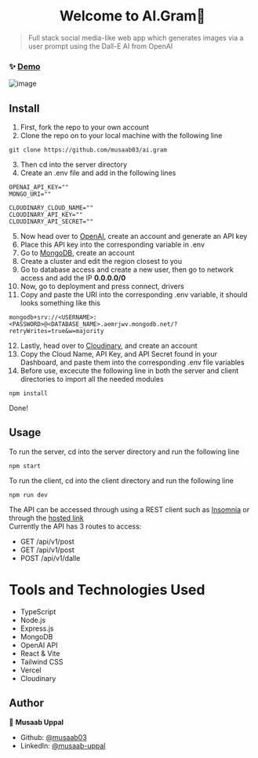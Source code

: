 <h1 align="center">Welcome to AI.Gram👋</h1>

> Full stack social media-like web app which generates images via a user prompt using the Dall-E AI from OpenAI

### ✨ [Demo](https://aigram.vercel.app/)

![image](https://github.com/musaab03/ai.gram/assets/103457332/ef96488d-7ef9-4c43-9991-4b99d442e2be)

## Install

1. First, fork the repo to your own account
2. Clone the repo on to your local machine with the following line </br>
```
git clone https://github.com/musaab03/ai.gram
```
3. Then cd into the server directory
4. Create an .env file and add in the following lines </br>
```
OPENAI_API_KEY=""
MONGO_URI=""

CLOUDINARY_CLOUD_NAME=""
CLOUDINARY_API_KEY=""
CLOUDINARY_API_SECRET=""
```
5. Now head over to [OpenAI](https://platform.openai.com/account/api-keys), create an account and generate an API key
6. Place this API key into the corresponding variable in .env
7. Go to [MongoDB](https://cloud.mongodb.com/), create an account
8. Create a cluster and edit the region closest to you
9. Go to database access and create a new user, then go to network access and add the IP <b>0.0.0.0/0</b>
10. Now, go to deployment and press connect, drivers
11. Copy and paste the URI into the corresponding .env variable, it should looks something like this </br>
```
mongodb+srv://<USERNAME>:<PASSWORD>@<DATABASE_NAME>.aemrjwv.mongodb.net/?retryWrites=true&w=majority
```
12. Lastly, head over to [Cloudinary](https://console.cloudinary.com/), and create an account
13. Copy the Cloud Name, API Key, and API Secret found in your Dashboard, and paste them into the corresponding .env file variables
14. Before use, excecute the following line in both the server and client directories to import all the needed modules </br>
```
npm install
```
   Done!

## Usage
To run the server, cd into the server directory and run the following line
```
npm start
```
To run the client, cd into the client directory and run the following line
```
npm run dev
```

The API can be accessed through using a REST client such as [Insomnia](https://insomnia.rest/download) or through the [hosted link](https://ai-gram-api.onrender.com/) </br>
Currently the API has 3 routes to access:
- GET /api/v1/post
- GET /api/v1/post
- POST /api/v1/dalle

# Tools and Technologies Used
- TypeScript
- Node.js
- Express.js
- MongoDB
- OpenAI API
- React & Vite
- Tailwind CSS
- Vercel
- Cloudinary

## Author

👤 **Musaab Uppal**

* Github: [@musaab03](https://github.com/musaab03)
* LinkedIn: [@musaab-uppal](https://linkedin.com/in/musaab-uppal)
